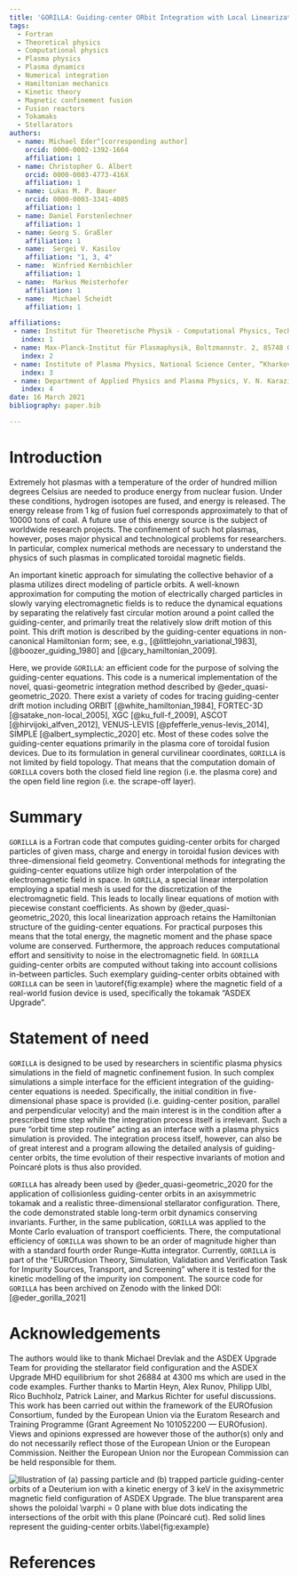 ```yaml
---
title: 'GORILLA: Guiding-center ORbit Integration with Local Linearization Approach'
tags:
  - Fortran
  - Theoretical physics
  - Computational physics
  - Plasma physics
  - Plasma dynamics
  - Numerical integration
  - Hamiltonian mechanics
  - Kinetic theory
  - Magnetic confinement fusion
  - Fusion reactors
  - Tokamaks
  - Stellarators
authors:
  - name: Michael Eder^[corresponding author]
    orcid: 0000-0002-1392-1664
    affiliation: 1
  - name: Christopher G. Albert
    orcid: 0000-0003-4773-416X
    affiliation: 1
  - name: Lukas M. P. Bauer
    orcid: 0000-0003-3341-4085
    affiliation: 1
  - name: Daniel Forstenlechner
  	affiliation: 1
  - name: Georg S. Graßler
    affiliation: 1   
  - name:  Sergei V. Kasilov
    affiliation: "1, 3, 4"
  - name:  Winfried Kernbichler
    affiliation: 1
  - name:  Markus Meisterhofer
    affiliation: 1
  - name:  Michael Scheidt
    affiliation: 1

affiliations:
 - name: Institut für Theoretische Physik - Computational Physics, Technische Universität Graz, Petersgasse 16, 8010 Graz, Austria
   index: 1
 - name: Max-Planck-Institut für Plasmaphysik, Boltzmannstr. 2, 85748 Garching, Germany
   index: 2
 - name: Institute of Plasma Physics, National Science Center, “Kharkov Institute of Physics and Technology,” Akademicheskaya str. 1, 61108 Kharkov, Ukraine
   index: 3
 - name: Department of Applied Physics and Plasma Physics, V. N. Karazin Kharkov National University, Svobody sq. 4, 61022 Kharkov, Ukraine
   index: 4
date: 16 March 2021
bibliography: paper.bib

---
```

# Introduction
Extremely hot plasmas with a temperature of the order of hundred million degrees Celsius are needed to produce energy from nuclear fusion. Under these conditions, hydrogen isotopes are fused, and energy is released. The energy release from 1 kg of fusion fuel corresponds approximately to that of 10000 tons of coal. A future use of this energy source is the subject of worldwide research projects. The confinement of such hot plasmas, however, poses major physical and technological problems for researchers. In particular, complex numerical methods are necessary to understand the physics of such plasmas in complicated toroidal magnetic fields.

An important kinetic approach for simulating the collective behavior of a plasma utilizes direct modeling of particle orbits. A well-known approximation for computing the motion of electrically charged particles in slowly varying electromagnetic fields is to reduce the dynamical equations by separating the relatively fast circular motion around a point called the guiding-center, and primarily treat the relatively slow drift motion of this point. This drift motion is described by the guiding-center equations in non-canonical Hamiltonian form; see, e.g., [@littlejohn_variational_1983], [@boozer_guiding_1980] and [@cary_hamiltonian_2009].

Here, we provide `GORILLA`: an efficient code for the purpose of solving the guiding-center equations. This code is a numerical implementation of the novel, quasi-geometric integration method described by @eder_quasi-geometric_2020.
There exist a variety of codes for tracing guiding-center drift motion including ORBIT [@white_hamiltonian_1984], FORTEC-3D [@satake_non-local_2005], XGC [@ku_full-f_2009], ASCOT [@hirvijoki_alfven_2012], VENUS-LEVIS [@pfefferle_venus-levis_2014], SIMPLE [@albert_symplectic_2020] etc. Most of these codes solve the guiding-center equations primarily in the plasma core of toroidal fusion devices. Due to its formulation in general curvilinear coordinates, `GORILLA` is not limited by field topology. That means that the computation domain of `GORILLA` covers both the closed field line region (i.e. the plasma core) and the open field line region (i.e. the scrape-off layer). 

# Summary

`GORILLA` is a Fortran code that computes guiding-center orbits for charged particles of given mass, charge and energy in toroidal fusion devices with three-dimensional field geometry. 
Conventional methods for integrating the guiding-center equations utilize high order interpolation of the electromagnetic field in space.
In `GORILLA`, a special linear interpolation employing a spatial mesh is used for the discretization of the electromagnetic field.
This leads to locally linear equations of motion with piecewise constant coefficients. 
As shown by @eder_quasi-geometric_2020, this local linearization approach retains the Hamiltonian structure of the guiding-center equations. For practical purposes this means that the total energy, the magnetic moment and the phase space volume are conserved.
Furthermore, the approach reduces computational effort and sensitivity to noise in the electromagnetic field. In `GORILLA` guiding-center orbits are computed without taking into account collisions in-between particles. Such exemplary guiding-center orbits obtained with `GORILLA` can be seen in \autoref{fig:example} where the magnetic field of a real-world fusion device is used, specifically the tokamak “ASDEX Upgrade”. 

# Statement of need

`GORILLA` is designed to be used by researchers in scientific plasma physics simulations in the field of magnetic confinement fusion. 
In such complex simulations a simple interface for the efficient integration of the guiding-center equations is needed. Specifically, the initial condition in five-dimensional phase space is provided (i.e. guiding-center position, parallel and perpendicular velocity) and the main interest is in the condition after a prescribed time step while the integration process itself is irrelevant. Such a pure “orbit time step routine” acting as an interface with a plasma physics simulation is provided.
The integration process itself, however, can also be of great interest and a program allowing the detailed analysis of guiding-center orbits, the time evolution of their respective invariants of motion and Poincaré plots is thus also provided.

`GORILLA` has already been used by @eder_quasi-geometric_2020 for the application of collisionless guiding-center orbits in an axisymmetric tokamak and a realistic three-dimensional stellarator configuration. There, the code demonstrated stable long-term orbit dynamics conserving invariants.
Further, in the same publication, `GORILLA` was applied to the Monte Carlo evaluation of transport coefficients. There, the computational efficiency of `GORILLA` was shown to be an order of magnitude higher than with a standard fourth order Runge–Kutta integrator.
Currently, `GORILLA` is part of the “EUROfusion Theory, Simulation, Validation and Verification Task for Impurity Sources, Transport, and Screening” where it is tested for the kinetic modelling of the impurity ion component. 
The source code for `GORILLA` has been archived on Zenodo with the linked DOI: [@eder_gorilla_2021]

# Acknowledgements

The authors would like to thank Michael Drevlak and the ASDEX Upgrade Team for providing the stellarator field configuration and the ASDEX Upgrade MHD equilibrium for shot 26884 at 4300 ms which are used in the code examples.
Further thanks to Martin Heyn, Alex Runov, Philipp Ulbl, Rico Buchholz, Patrick Lainer, and Markus Richter for useful discussions.
This work has been carried out within the framework of the EUROfusion Consortium, funded by the European Union via the Euratom Research and Training Programme (Grant Agreement No 101052200 — EUROfusion). Views and opinions expressed are however those of the author(s) only and do not necessarily reflect those of the European Union or the European Commission. Neither the European Union nor the European Commission can be held responsible for them.

![Illustration of (a) passing particle and (b) trapped particle guiding-center orbits of a Deuterium ion with a kinetic energy of 3 keV in the axisymmetric magnetic field configuration of ASDEX Upgrade. The blue transparent area shows the poloidal $\varphi = 0$ plane with blue dots indicating the intersections of the orbit with this plane (Poincaré cut).  Red solid lines represent the guiding-center orbits.\label{fig:example}](figure.png)

# References
